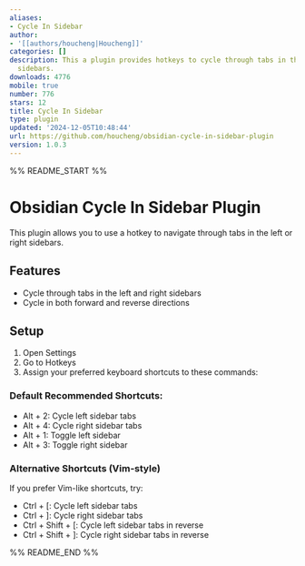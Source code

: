 ```yaml
---
aliases:
- Cycle In Sidebar
author:
- '[[authors/houcheng|Houcheng]]'
categories: []
description: This a plugin provides hotkeys to cycle through tabs in the left or right
  sidebars.
downloads: 4776
mobile: true
number: 776
stars: 12
title: Cycle In Sidebar
type: plugin
updated: '2024-12-05T10:48:44'
url: https://github.com/houcheng/obsidian-cycle-in-sidebar-plugin
version: 1.0.3
---
```


%% README_START %%

# Obsidian Cycle In Sidebar Plugin

This plugin allows you to use a hotkey to navigate through tabs in the left or right sidebars.

## Features

- Cycle through tabs in the left and right sidebars
- Cycle in both forward and reverse directions

## Setup

1. Open Settings
2. Go to Hotkeys
3. Assign your preferred keyboard shortcuts to these commands:

### Default Recommended Shortcuts:

- Alt + 2: Cycle left sidebar tabs
- Alt + 4: Cycle right sidebar tabs
- Alt + 1: Toggle left sidebar
- Alt + 3: Toggle right sidebar

### Alternative Shortcuts (Vim-style)

If you prefer Vim-like shortcuts, try:
- Ctrl + [: Cycle left sidebar tabs
- Ctrl + ]: Cycle right sidebar tabs
- Ctrl + Shift + [: Cycle left sidebar tabs in reverse
- Ctrl + Shift + ]: Cycle right sidebar tabs in reverse



%% README_END %%